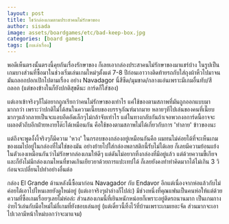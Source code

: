 ```yaml
---
layout: post
title: โชว์กล่องเกมตามประสาคนไม่รักษาของ
author: sisada
image: assets/boardgames/etc/bad-keep-box.jpg
categories: [board games]
tags: [กบเล่าเรื่อง]
---
```

พอดีเห็นตรงนั้นตรงนี้คุยกันเรื่องรักษาของ ก็เลยเอากล่องประสาคนไม่รักษาของมาแชร์บ้าง ในรูปเป็นเกมบางส่วนที่ซื้อมาในช่วงเริ่มเล่นเกมใหม่ๆตั้งแต่ 7-8 ปีก่อนเอาวางติดท้ายรถกับใส่ถุงผ้าหิ้วไปมาจนมันถลอกปอกเปิกไปตามเรื่อง อย่าง Navadagor นี่สีซีด/มุมขาด/กลางแอ่นเพราะมีเกมอื่นทับ/สีถลอก (แต่ของข้างในก็ยังปกติสุขดีนะ การ์ดก็ใส่ซอง)

แต่เอาเข้าจริงๆก็ไม่อยากถูกเรียกว่าคนไม่รักษาของเท่าไร แค่ใช้ของตามสภาพที่มันถูกออกแบบมามากกว่า เพราะว่าปกติไม่ได้สนในความเนี๊ยบของบรรจุภัณฑ์มากมาย หลายๆทีไปเล่นของคนที่เนี๊ยบมากๆแล้วกลายเป็นจะแอบอึดอัดเล็กๆไม่กล้าจับเท่าไร แต่ในทางกลับกันถ้าเจอพวกงอการ์ดนี้อาจจะเผลอตัวถีบอีกฝ่ายหงายโต๊ะได้เหมือนกัน คือใช้ของตามสภาพไม่ได้เกี่ยวกับการ 'ทำลาย' ข้าวของนะ

แต่ถึงจะพูดงั้งงี้จริงๆก็มีความ 'หวง' ในกรอบของกล่องอยู่เหมือนกันคือ ผมทนไม่ค่อยได้ที่จะเห็นเกมของผมไปอยู่ในกล่องที่ไม่ใช่ของมัน อย่างย้ายไปใส่กล่องพลาสติกนี้รับไม่ได้เลย ก็เลยมีความย้อนแย้งในตัวเองเหมือนกันว่าไม่รักษากล่องเกมให้ดีๆ แต่ดันไม่อยากทิ้งกล่องที่มีอยู่แล้ว แต่ด้วยความขี้เกียจและก็ยังไม่มีกล่องเกมไหนที่ขาดเกินเยียวยาด้วยการแปะเทปได้ ก็เลยยังคงทำท่าคิดมากได้ไม่เกิน 3 วิก่อนจะเปลี่ยนไปทำอย่างอื่นต่อ

กล่อง El Grande ด้านหลังนี้ซื้อมาก่อน Navagador กับ Endavor อีกแต่เนื่องจากห่อแล้วกับไม่ค่อยได้เอาไปไหนเลยยังดูใหม่อยู่ (แต่เอาจริงๆฝาล่างก็ไปล่ะ) มีช่วงหนึ่งที่คุณแฟนเป็นคนห่อให้แต่ด้วยความที่ซื้อเกมเรื่อยๆเลยไม่ห่อล่ะ ส่วนสองเกมนี้ที่เยินหนักหน่อยก็เพราะอยู่ติดรถนานมาก เป็นเกมกางง่ายไว้เล่นกับมือใหม่ไม่กี่เกมที่ยังชอบเล่นอยู่ (แต่เดี๋ยวนี้ทิ้งไว้ที่บ้านเพราะเกมเยอะจัด ส่วนมากจะเอาไปเวลามีหน้าใหม่บอกว่าจะมาแจม)